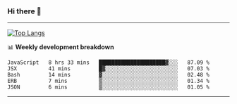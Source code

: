 ### Hi there 👋

-------
[![Top Langs](https://github-readme-stats.vercel.app/api/top-langs/?username=ashish-r)](https://github.com/anuraghazra/github-readme-stats)

📊 **Weekly development breakdown**
<!--START_SECTION:waka-->
```text
JavaScript   8 hrs 33 mins   █████████████████████▓░░░   87.09 % 
JSX          41 mins         █▓░░░░░░░░░░░░░░░░░░░░░░░   07.03 % 
Bash         14 mins         ▓░░░░░░░░░░░░░░░░░░░░░░░░   02.48 % 
ERB          7 mins          ▒░░░░░░░░░░░░░░░░░░░░░░░░   01.34 % 
JSON         6 mins          ▒░░░░░░░░░░░░░░░░░░░░░░░░   01.05 % 
```
<!--END_SECTION:waka-->
-------

<!--
**ashish-r/ashish-r** is a ✨ _special_ ✨ repository because its `README.md` (this file) appears on your GitHub profile.

Here are some ideas to get you started:

- 🔭 I’m currently working on ...
- 🌱 I’m currently learning ...
- 👯 I’m looking to collaborate on ...
- 🤔 I’m looking for help with ...
- 💬 Ask me about ...
- 📫 How to reach me: ...
- 😄 Pronouns: ...
- ⚡ Fun fact: ...
-->
